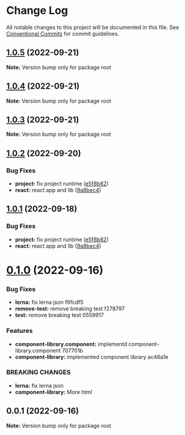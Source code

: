 # Change Log

All notable changes to this project will be documented in this file.
See [Conventional Commits](https://conventionalcommits.org) for commit guidelines.

## [1.0.5](https://github.com/vrapalis/corporate-design-system-blueprint/compare/v1.0.4...v1.0.5) (2022-09-21)

**Note:** Version bump only for package root





## [1.0.4](https://github.com/vrapalis/corporate-design-system-blueprint/compare/v1.0.3...v1.0.4) (2022-09-21)

**Note:** Version bump only for package root





## [1.0.3](https://github.com/vrapalis/corporate-design-system-blueprint/compare/v1.0.2...v1.0.3) (2022-09-21)

**Note:** Version bump only for package root





## [1.0.2](https://github.com/vrapalis/corporate-design-system-blueprint/compare/v0.1.0...v1.0.2) (2022-09-20)


### Bug Fixes

* **project:** fix project runtime ([e5f8b82](https://github.com/vrapalis/corporate-design-system-blueprint/commit/e5f8b82fdfb69e58075144ddcad3c697d7abc1ae))
* **react:** react app and lib ([9a8bec4](https://github.com/vrapalis/corporate-design-system-blueprint/commit/9a8bec4eb4dbab2f78575448a7f1eb9044c141d7))





## [1.0.1](https://github.com/vrapalis/corporate-design-system-blueprint/compare/v0.1.0...v1.0.1) (2022-09-18)


### Bug Fixes

* **project:** fix project runtime ([e5f8b82](https://github.com/vrapalis/corporate-design-system-blueprint/commit/e5f8b82fdfb69e58075144ddcad3c697d7abc1ae))
* **react:** react app and lib ([9a8bec4](https://github.com/vrapalis/corporate-design-system-blueprint/commit/9a8bec4eb4dbab2f78575448a7f1eb9044c141d7))





# [0.1.0](/compare/v0.0.1...v0.1.0) (2022-09-16)


### Bug Fixes

* **lerna:** fix lerna json f6fcdf5
* **remove-test:** remove breaking test f278797
* **test:** remove breaking test 0559917


### Features

* **component-library.component:** implementd component-library.component 707701b
* **component-library:** implemented component library ac46a1e


### BREAKING CHANGES

* **lerna:** fix lerna json
* **component-library:** More html





## 0.0.1 (2022-09-16)

**Note:** Version bump only for package root
